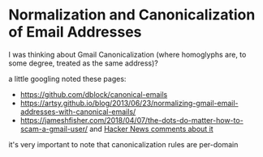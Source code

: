 # Normalization and Canonicalization of Email Addresses

I was thinking about Gmail Canonicalization (where homoglyphs are, to some degree, treated as the same address)?

a little googling noted these pages:

- https://github.com/dblock/canonical-emails
- https://artsy.github.io/blog/2013/06/23/normalizing-gmail-email-addresses-with-canonical-emails/
- https://jameshfisher.com/2018/04/07/the-dots-do-matter-how-to-scam-a-gmail-user/ and [Hacker News comments about it](https://news.ycombinator.com/item?id=16781959)

it's very important to note that canonicalization rules are per-domain

